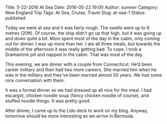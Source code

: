 Title: 5-22-2016 At Sea
Date: 2016-05-22 19:00
Author: sumner
Category: New England Trip
Tags: At Sea, Cruise, Travel
Slug: at-sea-1
Status: published

Today we were at sea and it was fairly rough. The swells were up to 6
metres (20ft). Of course, the ship didn’t go up that high, but it was
going up and down quite a bit. Mom spent most of the day in the cabin,
only coming out for dinner. I was up more than her. I ate all three
meals, but towards the middle of the afternoon it was really getting
bad. To cope, I took a Dramamine pill and napped in the cabin. That was
most of the day.

This evening, we are dinner with a couple from Connecticut. He’d been
career military and then had two more careers. She married him when he
was in the military and they’ve been married almost 50 years. We had
some nice conversation with them.

It was a formal dinner so we had dressed up all nice for the meal. I had
escargot, chicken noodle soup (fancy chicken noodle of course), and
stuffed noodle things. It was pretty good.

After dinner, I came up to the Lido deck to work on my blog. Anyway,
tomorrow should be more interesting as we arrive in Bermuda.
